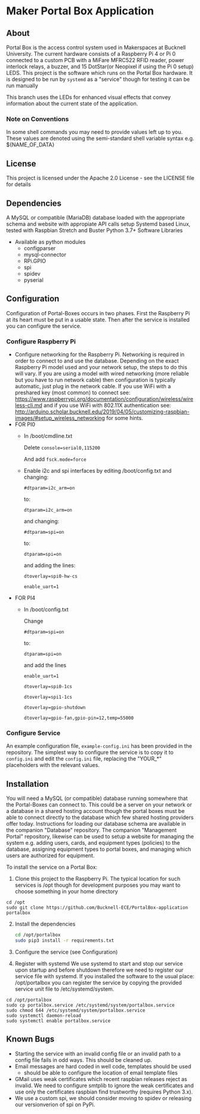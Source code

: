 
# Maker Portal Box Application

## About
Portal Box is the access control system used in Makerspaces at Bucknell University. The current hardware consists of a Raspberry Pi 4 or Pi 0  connected to a custom PCB with a MiFare MFRC522 RFID reader, power interlock relays, a buzzer, and 15 DotStar(or Neopixel if using the Pi 0 setup) LEDS. This project is the software which runs on the Portal Box hardware. It is designed to be run by `systemd` as a "service" though for testing it can be run manually

This branch uses the LEDs for enhanced visual effects that convey information about the current state of the application.

### Note on Conventions
In some shell commands you may need to provide values left up to you. These values are denoted using the semi-standard shell variable syntax e.g. ${NAME_OF_DATA} 

## License

This project is licensed under the Apache 2.0 License - see the LICENSE file for details

## Dependencies
A MySQL or compatible (MariaDB) database loaded with the appropriate schema and website with appropiate API calls setup
Systemd based Linux, tested with Raspbian Stretch and Buster
Python 3.7+ 
Software Libraries
- Available as python modules
	- configparser 
	- mysql-connector
	- RPi.GPIO
	- spi 
	- spidev
	- pyserial

## Configuration
Configuration of Portal-Boxes occurs in two phases. First the Raspberry Pi at its heart must be put in a usable state. Then after the service is installed you can configure the service.

### Configure Raspberry Pi
- Configure networking for the Raspberry Pi. Networking is required in order to connect to and use the database. Depending on the exact Raspberry Pi model used and your network setup, the steps to do this will vary. If you are using a model with wired networking (more reliable but you have to run network cable) then configuration is typically automatic, just plug in the network cable. If you use WiFi with a preshared key (most common) to connect see: https://www.raspberrypi.org/documentation/configuration/wireless/wireless-cli.md and if you use WiFi with 802.11X authentication see: http://arduino.scholar.bucknell.edu/2019/04/05/customizing-raspbian-images/#setup_wireless_networking for some hints.
- FOR PI0
	- In /boot/cmdline.txt

		Delete `console=serial0,115200`

		And add `fsck.mode=force`
	- Enable i2c and spi interfaces by editing /boot/config.txt and changing:

		`#dtparam=i2c_arm=on`

		to:

		`dtparam=i2c_arm=on`

		and changing:

		`#dtparam=spi=on`

		to:

		`dtparam=spi=on`

		and adding the lines:

		`dtoverlay=spi0-hw-cs`

		`enable_uart=1`
- FOR PI4
	- In /boot/config.txt

		Change 

		`#dtparam=spi=on`

		to:

		`dtparam=spi=on`

		and add the lines 

		`enable_uart=1`

		`dtoverlay=spi0-1cs`

		`dtoverlay=spi1-1cs`
		
		`dtoverlay=gpio-shutdown`
		
		`dtoverlay=gpio-fan,gpio-pin=12,temp=55000`


### Configure Service
An example configuration file, `example-config.ini` has been provided in the repository. The simplest way to configure the service is to copy it to `config.ini` and edit the `config.ini` file, replacing the "YOUR_*" placeholders with the relevant values.

## Installation
You will need a MySQL (or compatible) database running somewhere that the Portal-Boxes can connect to. This could be a server on your network or a database in a shared hosting account though the portal boxes must be able to connect directly to the database which few shared hosting providers offer today. Instructions for loading our database schema are available in the companion "Database" repository. The companion "Management Portal" repository, likewise can be used to setup a website for managing the system e.g. adding users, cards, and equipment types (policies) to the database, assigning equipment types to portal boxes, and managing which users are authorized for equipment.

To install the service on a Portal Box:
1) Clone this project to the Raspberry Pi. The typical location for such services is /opt though for development purposes you may want to choose something in your home directory

```
cd /opt
sudo git clone https://github.com/Bucknell-ECE/PortalBox-application portalbox
```

2) Install the dependencies
	```sh
	cd /opt/portalbox
	sudo pip3 install -r requirements.txt
	```

3) Configure the service (see Configuration)

4) Register with systemd
We use systemd to start and stop our service upon startup and before shutdown therefore we need to register our service file with systemd. If you installed the software to the usual place: /opt/portalbox you can register the service by copying the provided service unit file to /etc/systemd/system.

```
cd /opt/portalbox
sudo cp portalbox.service /etc/systemd/system/portalbox.service
sudo chmod 644 /etc/systemd/system/portalbox.service
sudo systemctl daemon-reload
sudo systemctl enable portalbox.service
```

## Known Bugs
- Starting the service with an invalid config file or an invalid path to a config file fails in odd ways. This should be cleaned up.
- Email messages are hard coded in well code, templates should be used
	- should be able to configure the location of email template files
- GMail uses weak certificates which recent raspbian releases reject as invalid. We need to configure smtplib to ignore the weak certificates and use only the certificates raspbian find trustworthy (requires Python 3.x).
- We use a custom spi, we should consider moving to spidev or releasing our versionverion of spi on PyPi.


